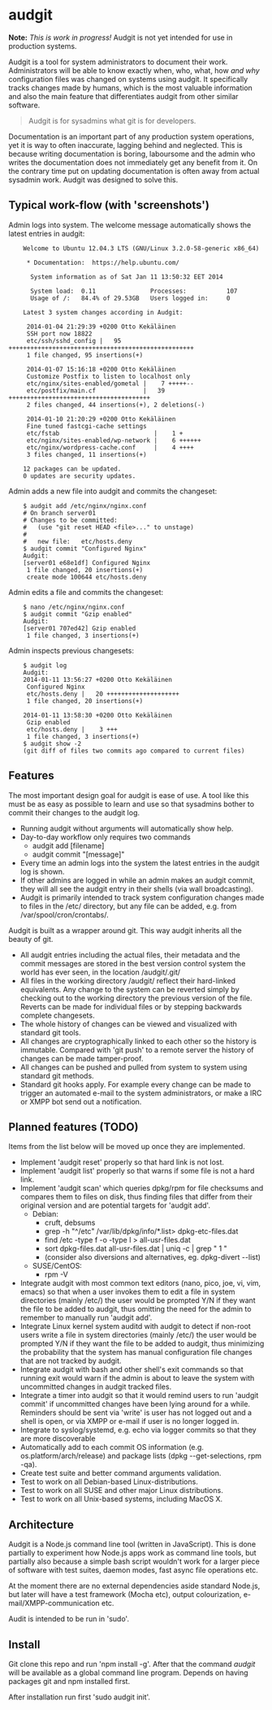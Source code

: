 audgit
======

__Note:__ *This is work in progress!* Audgit is not yet intended for use in production systems.

Audgit is a tool for system administrators to document their work. Administrators will be able to know exactly when, who, what, how *and why* configuration files was changed on systems using audgit. It specifically tracks changes made by humans, which is the most valuable information and also the main feature that differentiates audgit from other similar software.

> Audgit is for sysadmins what git is for developers.

Documentation is an important part of any production system operations, yet it is way to often inaccurate, lagging behind and neglected. This is because writing documentation is boring, laboursome and the admin who writes the documentation does not immediately get any benefit from it. On the contrary time put on updating documentation is often away from actual sysadmin work. Audgit was designed to solve this.


Typical work-flow (with 'screenshots')
--------------------------------------

Admin logs into system. The welcome message automatically shows the latest entries in audgit:

        Welcome to Ubuntu 12.04.3 LTS (GNU/Linux 3.2.0-58-generic x86_64)
          
         * Documentation:  https://help.ubuntu.com/
         
          System information as of Sat Jan 11 13:50:32 EET 2014
         
          System load:  0.11               Processes:           107
          Usage of /:   84.4% of 29.53GB   Users logged in:     0
         
        Latest 3 system changes according in Audgit:
         
         2014-01-04 21:29:39 +0200 Otto Kekäläinen
         SSH port now 18822
         etc/ssh/sshd_config |   95 +++++++++++++++++++++++++++++++++++++++++++++++++++
         1 file changed, 95 insertions(+)
         
         2014-01-07 15:16:18 +0200 Otto Kekäläinen
         Customize Postfix to listen to localhost only
         etc/nginx/sites-enabled/gometal |    7 +++++--
         etc/postfix/main.cf             |   39 +++++++++++++++++++++++++++++++++++++++
         2 files changed, 44 insertions(+), 2 deletions(-)
         
         2014-01-10 21:20:29 +0200 Otto Kekäläinen
         Fine tuned fastcgi-cache settings
         etc/fstab                          |    1 +
         etc/nginx/sites-enabled/wp-network |    6 ++++++
         etc/nginx/wordpress-cache.conf     |    4 ++++
         3 files changed, 11 insertions(+)
         
        12 packages can be updated.
        0 updates are security updates.

Admin adds a new file into audgit and commits the changeset:

        $ audgit add /etc/nginx/nginx.conf
        # On branch server01
        # Changes to be committed:
        #   (use "git reset HEAD <file>..." to unstage)
        #
        #	new file:   etc/hosts.deny
        $ audgit commit "Configured Nginx"
        Audgit:
        [server01 e68e1df] Configured Nginx
         1 file changed, 20 insertions(+)
         create mode 100644 etc/hosts.deny

Admin edits a file and commits the changeset:

        $ nano /etc/nginx/nginx.conf
        $ audgit commit "Gzip enabled"
        Audgit:
        [server01 707ed42] Gzip enabled
         1 file changed, 3 insertions(+)

Admin inspects previous changesets:

        $ audgit log
        Audgit:
        2014-01-11 13:56:27 +0200 Otto Kekäläinen
         Configured Nginx
         etc/hosts.deny |   20 ++++++++++++++++++++
         1 file changed, 20 insertions(+)

        2014-01-11 13:58:30 +0200 Otto Kekäläinen
         Gzip enabled
         etc/hosts.deny |    3 +++
         1 file changed, 3 insertions(+)
        $ audgit show -2
        (git diff of files two commits ago compared to current files)


Features
--------

The most important design goal for audgit is ease of use. A tool like this must be as easy as possible to learn and use so that sysadmins bother to commit their changes to the audgit log.

*   Running audgit without arguments will automatically show help.
*   Day-to-day workflow only requires two commands
    *   audgit add [filename]
    *   audgit commit "[message]"
*   Every time an admin logs into the system the latest entries in the audgit log is shown.
*   If other admins are logged in while an admin makes an audgit commit, they will all see the audgit entry in their shells (via wall broadcasting).
*   Audgit is primarily intended to track system configuration changes made to files in the /etc/ directory, but any file can be added, e.g. from /var/spool/cron/crontabs/.

Audgit is built as a wrapper around git. This way audgit inherits all the beauty of git.

*   All audgit entries including the actual files, their metadata and the commit messages are stored in the best version control system the world has ever seen, in the location /audgit/.git/
*   All files in the working directory /audgit/ reflect their hard-linked equivalents. Any change to the system can be reverted simply by checking out to the working directory the previous version of the file. Reverts can be made for individual files or by stepping backwards complete changesets.
*   The whole history of changes can be viewed and visualized with standard git tools.
*   All changes are cryptographically linked to each other so the history is immutable. Compared with 'git push' to a remote server the history of changes can be made tamper-proof.
*   All changes can be pushed and pulled from system to system using standard git methods.
*   Standard git hooks apply. For example every change can be made to trigger an automated e-mail to the system administrators, or make a IRC or XMPP bot send out a notification.


Planned features (TODO)
-----------------------

Items from the list below will be moved up once they are implemented.

*   Implement 'audgit reset' properly so that hard link is not lost.
*   Implement 'audgit list' properly so that warns if some file is not a hard link.
*   Implement 'audgit scan' which queries dpkg/rpm for file checksums and compares them to files on disk, thus finding files that differ from their original version and are potential targets for 'audgit add'.
    *   Debian:
        *   cruft, debsums
        *   grep -h "^/etc" /var/lib/dpkg/info/*.list> dpkg-etc-files.dat
        *   find /etc -type f -o -type l > all-usr-files.dat
        *   sort dpkg-files.dat all-usr-files.dat | uniq -c | grep " 1 "
        *   (consider also diversions and alternatives, eg. dpkg-divert --list)
    *   SUSE/CentOS:
        *   rpm -V
*   Integrate audgit with most common text editors (nano, pico, joe, vi, vim, emacs) so that when a user invokes them to edit a file in system directories (mainly /etc/) the user would be prompted Y/N if they want the file to be added to audgit, thus omitting the need for the admin to remember to manually run 'audgit add'.
*   Integrate Linux kernel system auditd with audgit to detect if non-root users write a file in system directories (mainly /etc/) the user would be prompted Y/N if they want the file to be added to audgit, thus minimizing the probability that the system has manual configuration file changes that are not tracked by audgit.
*   Integrate audgit with bash and other shell's exit commands so that running exit would warn if the admin is about to leave the system with uncommitted changes in audgit tracked files.
*   Integrate a timer into audgit so that it would remind users to run 'audgit commit' if uncommitted changes have been lying around for a while. Reminders should be sent via 'write' is user has not logged out and a shell is open, or via XMPP or e-mail if user is no longer logged in.
*   Integrate to syslog/systemd, e.g. echo via logger commits so that they are more discoverable
*   Automatically add to each commit OS information (e.g. os.platform/arch/release) and package lists (dpkg --get-selections, rpm -qa).
*   Create test suite and better command arguments validation.
*   Test to work on all Debian-based Linux-distributions.
*   Test to work on all SUSE and other major Linux distributions.
*   Test to work on all Unix-based systems, including MacOS X.


Architecture
------------

Audgit is a Node.js command line tool (written in JavaScript). This is done partially to experiment how Node.js apps work as command line tools, but partially also because a simple bash script wouldn't work for a larger piece of software with test suites, daemon modes, fast async file operations etc.

At the moment there are no external dependencies aside standard Node.js, but later will have a test framework (Mocha etc), output colourization, e-mail/XMPP-communication etc.

Audit is intended to be run in 'sudo'.

Install
-------

Git clone this repo and run 'npm install -g'. After that the command *audgit* will be available as a global command line program. Depends on having packages git and npm installed first.

After installation run first 'sudo audgit init'.


